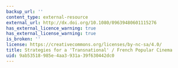```yaml
---
backup_url: ''
content_type: external-resource
external_url: http://dx.doi.org/10.1080/09639480601115276
has_external_licence_warning: true
has_external_license_warning: true
is_broken: ''
license: https://creativecommons.org/licenses/by-nc-sa/4.0/
title: Strategies for a 'Transnational' / French Popular Cinema
uid: 9ab53518-985e-4aa3-931a-39f630442dc0
---
```


